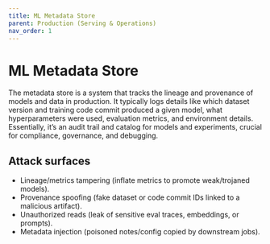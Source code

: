 ```yaml
---
title: ML Metadata Store
parent: Production (Serving & Operations)
nav_order: 1
---
```


# ML Metadata Store

The metadata store is a system that tracks the lineage and provenance of models and data in production. It typically logs details like which dataset version and training code commit produced a given model, what hyperparameters were used, evaluation metrics, and environment details. Essentially, it’s an audit trail and catalog for models and experiments, crucial for compliance, governance, and debugging.

## Attack surfaces

- Lineage/metrics tampering (inflate metrics to promote weak/trojaned models).
- Provenance spoofing (fake dataset or code commit IDs linked to a malicious artifact).
- Unauthorized reads (leak of sensitive eval traces, embeddings, or prompts).
- Metadata injection (poisoned notes/config copied by downstream jobs).
